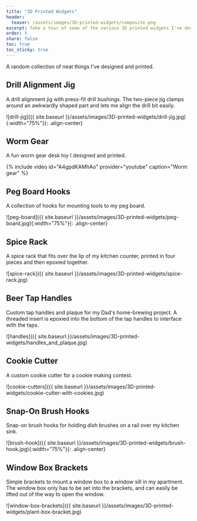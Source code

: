 ```yaml
---
title: "3D Printed Widgets"
header:
  teaser: /assets/images/3D-printed-widgets/composite.png
excerpt: Take a tour of some of the various 3D printed widgets I've designed and made on my printer.
order: 5
share: false
toc: true
toc_sticky: true
---
```

A random collection of neat things I've designed and printed.

## Drill Alignment Jig

A drill alignment jig with press-fit drill bushings. The two-piece jig clamps around an awkwardly shaped part and lets me align the drill bit easily.

![drill-jig]({{ site.baseurl }}/assets/images/3D-printed-widgets/drill-jig.jpg){:width="75%"}{: .align-center}

## Worm Gear

A fun worm gear desk toy I designed and printed.

{% include video id="A4gpdKAMhAo" provider="youtube" caption="Worm gear" %}

## Peg Board Hooks

A collection of hooks for mounting tools to my peg board.

![peg-board]({{ site.baseurl }}/assets/images/3D-printed-widgets/peg-board.jpg){:width="75%"}{: .align-center}

## Spice Rack

A spice rack that fits over the lip of my kitchen counter, printed in four pieces and then epoxied together.

![spice-rack]({{ site.baseurl }}/assets/images/3D-printed-widgets/spice-rack.jpg)

## Beer Tap Handles

Custom tap handles and plaque for my Dad's home-brewing project. A threaded insert is epoxied into the bottom of the tap handles to interface with the taps.

![handles]({{ site.baseurl }}/assets/images/3D-printed-widgets/handles_and_plaque.jpg)

## Cookie Cutter

A custom cookie cutter for a cookie making contest.

![cookie-cutters]({{ site.baseurl }}/assets/images/3D-printed-widgets/cookie-cutter-with-cookies.jpg)


## Snap-On Brush Hooks

Snap-on brush hooks for holding dish brushes on a rail over my kitchen sink.

![brush-hook]({{ site.baseurl }}/assets/images/3D-printed-widgets/brush-hook.jpg){:width="75%"}{: .align-center}

## Window Box Brackets

Simple brackets to mount a window box to a window sill in my apartment. The window box only has to be set into the brackets, and can easily be lifted out of the way to open the window. 

![window-box-brackets]({{ site.baseurl }}/assets/images/3D-printed-widgets/plant-box-bracket.jpg)

